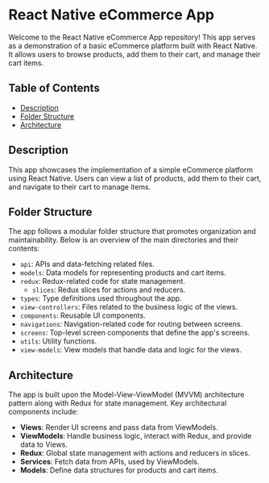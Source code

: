 # React Native eCommerce App

Welcome to the React Native eCommerce App repository! This app serves as a demonstration of a basic eCommerce platform built with React Native. It allows users to browse products, add them to their cart, and manage their cart items.

## Table of Contents

- [Description](#description)
- [Folder Structure](#folder-structure)
- [Architecture](#architecture)

## Description

This app showcases the implementation of a simple eCommerce platform using React Native. Users can view a list of products, add them to their cart, and navigate to their cart to manage items.

## Folder Structure

The app follows a modular folder structure that promotes organization and maintainability. Below is an overview of the main directories and their contents:

- `api`: APIs and data-fetching related files.
- `models`: Data models for representing products and cart items.
- `redux`: Redux-related code for state management.
  - `slices`: Redux slices for actions and reducers.
- `types`: Type definitions used throughout the app.
- `view-controllers`: Files related to the business logic of the views.
- `components`: Reusable UI components.
- `navigations`: Navigation-related code for routing between screens.
- `screens`: Top-level screen components that define the app's screens.
- `utils`: Utility functions.
- `view-models`: View models that handle data and logic for the views.

## Architecture

The app is built upon the Model-View-ViewModel (MVVM) architecture pattern along with Redux for state management. Key architectural components include:

- **Views**: Render UI screens and pass data from ViewModels.
- **ViewModels**: Handle business logic, interact with Redux, and provide data to Views.
- **Redux**: Global state management with actions and reducers in slices.
- **Services**: Fetch data from APIs, used by ViewModels.
- **Models**: Define data structures for products and cart items.
